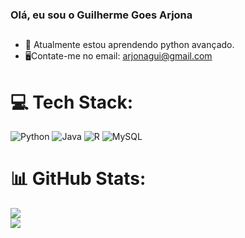 ### Olá, eu sou o Guilherme Goes Arjona
##

- 🌱 Atualmente estou aprendendo python avançado.
- 🖥Contate-me no email: arjonagui@gmail.com


# 💻 Tech Stack:
 ![Python](https://img.shields.io/badge/python-3670A0?style=for-the-badge&logo=python&logoColor=ffdd54) ![Java](https://img.shields.io/badge/java-%23ED8B00.svg?style=for-the-badge&logo=openjdk&logoColor=white) ![R](https://img.shields.io/badge/r-%23276DC3.svg?style=for-the-badge&logo=r&logoColor=white) ![MySQL](https://img.shields.io/badge/mysql-%2300000f.svg?style=for-the-badge&logo=mysql&logoColor=white)


# 📊 GitHub Stats:
![](https://github-readme-streak-stats.herokuapp.com/?user=arjonagui&theme=radical&hide_border=false)<br/>
![](https://github-readme-stats.vercel.app/api/top-langs/?username=arjonagui&theme=radical&hide_border=false&include_all_commits=false&count_private=false&layout=compact)


